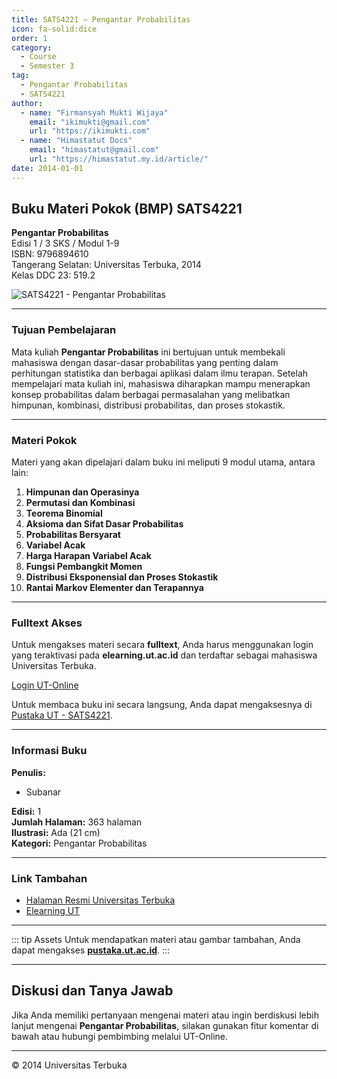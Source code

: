 ```yaml
--- 
title: SATS4221 – Pengantar Probabilitas
icon: fa-solid:dice
order: 1
category:
  - Course
  - Semester 3
tag:
  - Pengantar Probabilitas
  - SATS4221
author:
  - name: "Firmansyah Mukti Wijaya"
    email: "ikimukti@gmail.com"
    url: "https://ikimukti.com"
  - name: "Himastatut Docs"
    email: "himastatut@gmail.com"
    url: "https://himastatut.my.id/article/"
date: 2014-01-01
--- 
```


## Buku Materi Pokok (BMP) SATS4221

**Pengantar Probabilitas**  
Edisi 1 / 3 SKS / Modul 1-9  
ISBN: 9796894610  
Tangerang Selatan: Universitas Terbuka, 2014  
Kelas DDC 23: 519.2  

![SATS4221 - Pengantar Probabilitas](https://pustaka.ut.ac.id/lib/wp-content/uploads/2017/01/SATS4221.jpg)

--- 

### Tujuan Pembelajaran

Mata kuliah **Pengantar Probabilitas** ini bertujuan untuk membekali mahasiswa dengan dasar-dasar probabilitas yang penting dalam perhitungan statistika dan berbagai aplikasi dalam ilmu terapan. Setelah mempelajari mata kuliah ini, mahasiswa diharapkan mampu menerapkan konsep probabilitas dalam berbagai permasalahan yang melibatkan himpunan, kombinasi, distribusi probabilitas, dan proses stokastik.

--- 

### Materi Pokok

Materi yang akan dipelajari dalam buku ini meliputi 9 modul utama, antara lain:

1. **Himpunan dan Operasinya**
2. **Permutasi dan Kombinasi**
3. **Teorema Binomial**
4. **Aksioma dan Sifat Dasar Probabilitas**
5. **Probabilitas Bersyarat**
6. **Variabel Acak**
7. **Harga Harapan Variabel Acak**
8. **Fungsi Pembangkit Momen**
9. **Distribusi Eksponensial dan Proses Stokastik**
10. **Rantai Markov Elementer dan Terapannya**

--- 

### Fulltext Akses

Untuk mengakses materi secara **fulltext**, Anda harus menggunakan login yang teraktivasi pada **elearning.ut.ac.id** dan terdaftar sebagai mahasiswa Universitas Terbuka.

[Login UT-Online](http://elearning.ut.ac.id)

Untuk membaca buku ini secara langsung, Anda dapat mengaksesnya di [Pustaka UT - SATS4221](https://pustaka.ut.ac.id/lib/sats4221-pengantar-probabilitas-2/).

--- 

### Informasi Buku

**Penulis:**  
- Subanar  

**Edisi:** 1  
**Jumlah Halaman:** 363 halaman  
**Ilustrasi:** Ada (21 cm)  
**Kategori:** Pengantar Probabilitas  

--- 

### Link Tambahan

- [Halaman Resmi Universitas Terbuka](https://www.ut.ac.id)
- [Elearning UT](http://elearning.ut.ac.id)

--- 

::: tip Assets
Untuk mendapatkan materi atau gambar tambahan, Anda dapat mengakses **[pustaka.ut.ac.id](https://pustaka.ut.ac.id)**.
:::

--- 

## Diskusi dan Tanya Jawab

Jika Anda memiliki pertanyaan mengenai materi atau ingin berdiskusi lebih lanjut mengenai **Pengantar Probabilitas**, silakan gunakan fitur komentar di bawah atau hubungi pembimbing melalui UT-Online.

--- 

<footer>
  <p>© 2014 Universitas Terbuka</p>
</footer>


<GitContributors />
<GitChangelog />